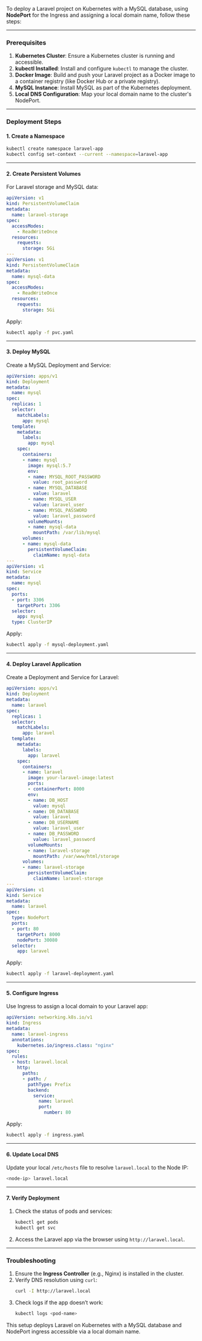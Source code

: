 To deploy a Laravel project on Kubernetes with a MySQL database, using **NodePort** for the Ingress and assigning a local domain name, follow these steps:

---

### Prerequisites
1. **Kubernetes Cluster**: Ensure a Kubernetes cluster is running and accessible.
2. **kubectl Installed**: Install and configure `kubectl` to manage the cluster.
3. **Docker Image**: Build and push your Laravel project as a Docker image to a container registry (like Docker Hub or a private registry).
4. **MySQL Instance**: Install MySQL as part of the Kubernetes deployment.
5. **Local DNS Configuration**: Map your local domain name to the cluster's NodePort.

---

### Deployment Steps

#### 1. **Create a Namespace**
```bash
kubectl create namespace laravel-app
kubectl config set-context --current --namespace=laravel-app
```

---

#### 2. **Create Persistent Volumes**
For Laravel storage and MySQL data:

```yaml
apiVersion: v1
kind: PersistentVolumeClaim
metadata:
  name: laravel-storage
spec:
  accessModes:
    - ReadWriteOnce
  resources:
    requests:
      storage: 5Gi
---
apiVersion: v1
kind: PersistentVolumeClaim
metadata:
  name: mysql-data
spec:
  accessModes:
    - ReadWriteOnce
  resources:
    requests:
      storage: 5Gi
```

Apply:
```bash
kubectl apply -f pvc.yaml
```

---

#### 3. **Deploy MySQL**
Create a MySQL Deployment and Service:

```yaml
apiVersion: apps/v1
kind: Deployment
metadata:
  name: mysql
spec:
  replicas: 1
  selector:
    matchLabels:
      app: mysql
  template:
    metadata:
      labels:
        app: mysql
    spec:
      containers:
      - name: mysql
        image: mysql:5.7
        env:
        - name: MYSQL_ROOT_PASSWORD
          value: root_password
        - name: MYSQL_DATABASE
          value: laravel
        - name: MYSQL_USER
          value: laravel_user
        - name: MYSQL_PASSWORD
          value: laravel_password
        volumeMounts:
        - name: mysql-data
          mountPath: /var/lib/mysql
      volumes:
      - name: mysql-data
        persistentVolumeClaim:
          claimName: mysql-data
---
apiVersion: v1
kind: Service
metadata:
  name: mysql
spec:
  ports:
  - port: 3306
    targetPort: 3306
  selector:
    app: mysql
  type: ClusterIP
```

Apply:
```bash
kubectl apply -f mysql-deployment.yaml
```

---

#### 4. **Deploy Laravel Application**
Create a Deployment and Service for Laravel:

```yaml
apiVersion: apps/v1
kind: Deployment
metadata:
  name: laravel
spec:
  replicas: 1
  selector:
    matchLabels:
      app: laravel
  template:
    metadata:
      labels:
        app: laravel
    spec:
      containers:
      - name: laravel
        image: your-laravel-image:latest
        ports:
        - containerPort: 8000
        env:
        - name: DB_HOST
          value: mysql
        - name: DB_DATABASE
          value: laravel
        - name: DB_USERNAME
          value: laravel_user
        - name: DB_PASSWORD
          value: laravel_password
        volumeMounts:
        - name: laravel-storage
          mountPath: /var/www/html/storage
      volumes:
      - name: laravel-storage
        persistentVolumeClaim:
          claimName: laravel-storage
---
apiVersion: v1
kind: Service
metadata:
  name: laravel
spec:
  type: NodePort
  ports:
  - port: 80
    targetPort: 8000
    nodePort: 30080
  selector:
    app: laravel
```

Apply:
```bash
kubectl apply -f laravel-deployment.yaml
```

---

#### 5. **Configure Ingress**
Use Ingress to assign a local domain to your Laravel app:

```yaml
apiVersion: networking.k8s.io/v1
kind: Ingress
metadata:
  name: laravel-ingress
  annotations:
    kubernetes.io/ingress.class: "nginx"
spec:
  rules:
  - host: laravel.local
    http:
      paths:
      - path: /
        pathType: Prefix
        backend:
          service:
            name: laravel
            port:
              number: 80
```

Apply:
```bash
kubectl apply -f ingress.yaml
```

---

#### 6. **Update Local DNS**
Update your local `/etc/hosts` file to resolve `laravel.local` to the Node IP:
```bash
<node-ip> laravel.local
```

---

#### 7. **Verify Deployment**
1. Check the status of pods and services:
   ```bash
   kubectl get pods
   kubectl get svc
   ```
2. Access the Laravel app via the browser using `http://laravel.local`.

---

### Troubleshooting
1. Ensure the **Ingress Controller** (e.g., Nginx) is installed in the cluster.
2. Verify DNS resolution using `curl`:
   ```bash
   curl -I http://laravel.local
   ```
3. Check logs if the app doesn’t work:
   ```bash
   kubectl logs <pod-name>
   ```

This setup deploys Laravel on Kubernetes with a MySQL database and NodePort ingress accessible via a local domain name.
